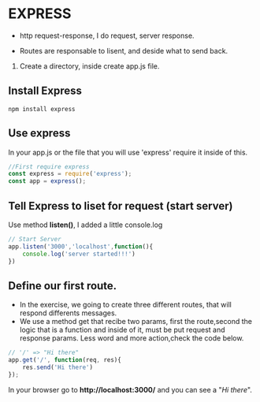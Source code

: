 # EXPRESS

+ http request-response, I do request, server response.

+ Routes are responsable to lisent, and deside what to send back.

1. Create a directory, inside create app.js file.

## Install Express
```npm install express```

## Use express
In your app.js or the file that you will use 'express' require it inside of this.

```js
//First require express
const express = require('express');
const app = express();
```

## Tell Express to liset for request (**start server**)
Use method **listen()**, I added a little console.log
```js
// Start Server
app.listen('3000','localhost',function(){
	console.log('server started!!!')
})
```

## Define our first route.
+ In the exercise, we going to create three different routes, that will respond differents messages.
+ We use a method get that recibe two params, first the route,second the logic that is a function and inside of it, must be put request and response params. Less word and more action,check the code below.
```js
// '/' => "Hi there"
app.get('/', function(req, res){
	res.send('Hi there')
}); 
```
In your browser go to **http://localhost:3000/** and you can see a "_Hi there_".
